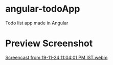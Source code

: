 # angular-todoApp
Todo list app made in Angular

# Preview Screenshot

[Screencast from 19-11-24 11:04:01 PM IST.webm](https://github.com/user-attachments/assets/ad54a78e-b058-4b4e-8f08-888fa352f4ee)
